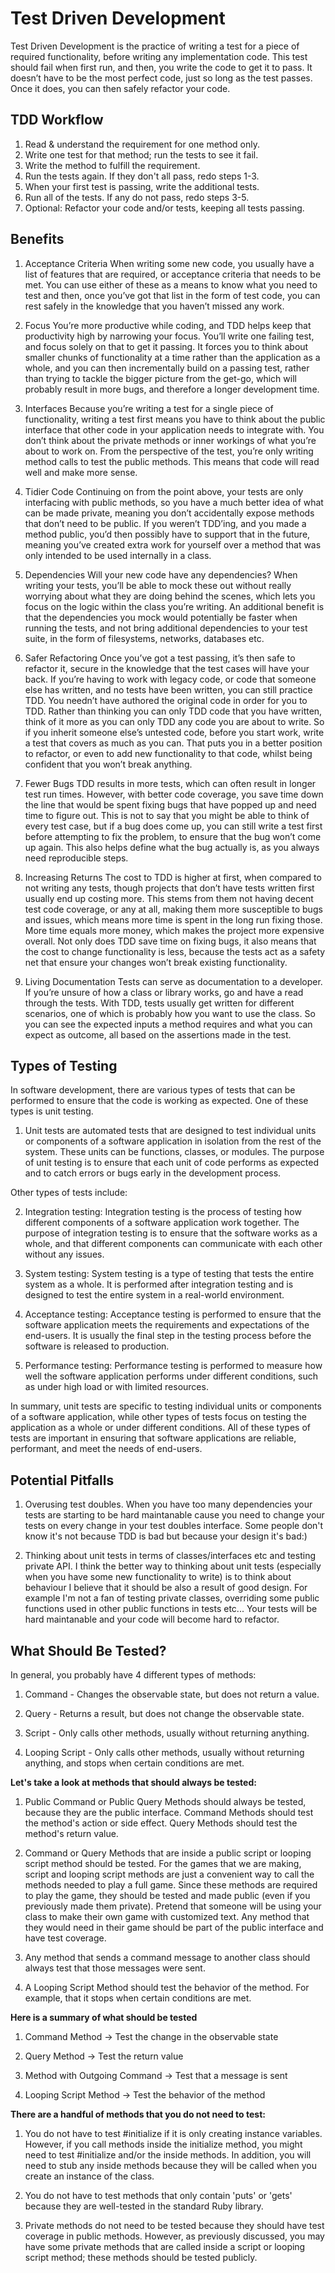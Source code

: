 # Test Driven Development

Test Driven Development is the practice of writing a test for a piece of required functionality, before writing any implementation code. This test should fail when first run, and then, you write the code to get it to pass. It doesn’t have to be the most perfect code, just so long as the test passes. Once it does, you can then safely refactor your code.

## TDD Workflow

1. Read & understand the requirement for one method only.
2. Write one test for that method; run the tests to see it fail.
3. Write the method to fulfill the requirement.
4. Run the tests again. If they don't all pass, redo steps 1-3.
5. When your first test is passing, write the additional tests.
6. Run all of the tests. If any do not pass, redo steps 3-5.
7. Optional: Refactor your code and/or tests, keeping all tests passing.

## Benefits

1. Acceptance Criteria
   When writing some new code, you usually have a list of features that are required, or acceptance criteria that needs to be met. You can use either of these as a means to know what you need to test and then, once you’ve got that list in the form of test code, you can rest safely in the knowledge that you haven’t missed any work.

2. Focus
   You’re more productive while coding, and TDD helps keep that productivity high by narrowing your focus. You’ll write one failing test, and focus solely on that to get it passing. It forces you to think about smaller chunks of functionality at a time rather than the application as a whole, and you can then incrementally build on a passing test, rather than trying to tackle the bigger picture from the get-go, which will probably result in more bugs, and therefore a longer development time.

3. Interfaces
   Because you’re writing a test for a single piece of functionality, writing a test first means you have to think about the public interface that other code in your application needs to integrate with. You don’t think about the private methods or inner workings of what you’re about to work on. From the perspective of the test, you’re only writing method calls to test the public methods. This means that code will read well and make more sense.

4. Tidier Code
   Continuing on from the point above, your tests are only interfacing with public methods, so you have a much better idea of what can be made private, meaning you don’t accidentally expose methods that don’t need to be public. If you weren’t TDD’ing, and you made a method public, you’d then possibly have to support that in the future, meaning you’ve created extra work for yourself over a method that was only intended to be used internally in a class.

5. Dependencies
   Will your new code have any dependencies? When writing your tests, you’ll be able to mock these out without really worrying about what they are doing behind the scenes, which lets you focus on the logic within the class you’re writing. An additional benefit is that the dependencies you mock would potentially be faster when running the tests, and not bring additional dependencies to your test suite, in the form of filesystems, networks, databases etc.

6. Safer Refactoring
   Once you’ve got a test passing, it’s then safe to refactor it, secure in the knowledge that the test cases will have your back. If you’re having to work with legacy code, or code that someone else has written, and no tests have been written, you can still practice TDD. You needn’t have authored the original code in order for you to TDD. Rather than thinking you can only TDD code that you have written, think of it more as you can only TDD any code you are about to write. So if you inherit someone else’s untested code, before you start work, write a test that covers as much as you can. That puts you in a better position to refactor, or even to add new functionality to that code, whilst being confident that you won’t break anything.

7. Fewer Bugs
   TDD results in more tests, which can often result in longer test run times. However, with better code coverage, you save time down the line that would be spent fixing bugs that have popped up and need time to figure out. This is not to say that you might be able to think of every test case, but if a bug does come up, you can still write a test first before attempting to fix the problem, to ensure that the bug won’t come up again. This also helps define what the bug actually is, as you always need reproducible steps.

8. Increasing Returns
   The cost to TDD is higher at first, when compared to not writing any tests, though projects that don’t have tests written first usually end up costing more. This stems from them not having decent test code coverage, or any at all, making them more susceptible to bugs and issues, which means more time is spent in the long run fixing those. More time equals more money, which makes the project more expensive overall. Not only does TDD save time on fixing bugs, it also means that the cost to change functionality is less, because the tests act as a safety net that ensure your changes won’t break existing functionality.

9. Living Documentation
   Tests can serve as documentation to a developer. If you’re unsure of how a class or library works, go and have a read through the tests. With TDD, tests usually get written for different scenarios, one of which is probably how you want to use the class. So you can see the expected inputs a method requires and what you can expect as outcome, all based on the assertions made in the test.

## Types of Testing

In software development, there are various types of tests that can be performed to ensure that the code is working as expected. One of these types is unit testing.

1. Unit tests are automated tests that are designed to test individual units or components of a software application in isolation from the rest of the system. These units can be functions, classes, or modules. The purpose of unit testing is to ensure that each unit of code performs as expected and to catch errors or bugs early in the development process.

Other types of tests include:

2. Integration testing: Integration testing is the process of testing how different components of a software application work together. The purpose of integration testing is to ensure that the software works as a whole, and that different components can communicate with each other without any issues.

3. System testing: System testing is a type of testing that tests the entire system as a whole. It is performed after integration testing and is designed to test the entire system in a real-world environment.

4. Acceptance testing: Acceptance testing is performed to ensure that the software application meets the requirements and expectations of the end-users. It is usually the final step in the testing process before the software is released to production.

5. Performance testing: Performance testing is performed to measure how well the software application performs under different conditions, such as under high load or with limited resources.

In summary, unit tests are specific to testing individual units or components of a software application, while other types of tests focus on testing the application as a whole or under different conditions. All of these types of tests are important in ensuring that software applications are reliable, performant, and meet the needs of end-users.

## Potential Pitfalls

1. Overusing test doubles.
   When you have too many dependencies your tests are starting to be hard maintanable cause you need to change your tests on every change in your test doubles interface. Some people don't know it's not because TDD is bad but because your design it's bad:)

2. Thinking about unit tests in terms of classes/interfaces etc and testing private API.
   I think the better way to thinking about unit tests (especially when you have some new functionality to write) is to think about behaviour I believe that it should be also a result of good design. For example I'm not a fan of testing private classes, overriding some public functions used in other public functions in tests etc... Your tests will be hard maintanable and your code will become hard to refactor.

## What Should Be Tested?

In general, you probably have 4 different types of methods:

1.  Command - Changes the observable state, but does not return a value.

2.  Query - Returns a result, but does not change the observable state.

3.  Script - Only calls other methods, usually without returning anything.

4.  Looping Script - Only calls other methods, usually without returning
    anything, and stops when certain conditions are met.

**Let's take a look at methods that should always be tested:**

1.  Public Command or Public Query Methods should always be tested, because
    they are the public interface. Command Methods should test the method's action
    or side effect. Query Methods should test the method's return value.

2.  Command or Query Methods that are inside a public script or looping script
    method should be tested. For the games that we are making, script and looping
    script methods are just a convenient way to call the methods needed to play a
    full game. Since these methods are required to play the game, they should be
    tested and made public (even if you previously made them private). Pretend
    that someone will be using your class to make their own game with customized
    text. Any method that they would need in their game should be part of the
    public interface and have test coverage.

3.  Any method that sends a command message to another class should always test
    that those messages were sent.
4.  A Looping Script Method should test the behavior of the method. For
    example, that it stops when certain conditions are met.

**Here is a summary of what should be tested**

1.  Command Method -> Test the change in the observable state

2.  Query Method -> Test the return value

3.  Method with Outgoing Command -> Test that a message is sent

4.  Looping Script Method -> Test the behavior of the method

**There are a handful of methods that you do not need to test:**

1.  You do not have to test #initialize if it is only creating instance
    variables. However, if you call methods inside the initialize method, you
    might need to test #initialize and/or the inside methods. In addition, you
    will need to stub any inside methods because they will be called when you
    create an instance of the class.

2.  You do not have to test methods that only contain 'puts' or 'gets'
    because they are well-tested in the standard Ruby library.
3.  Private methods do not need to be tested because they should have test
    coverage in public methods. However, as previously discussed, you may have
    some private methods that are called inside a script or looping script method;
    these methods should be tested publicly.

